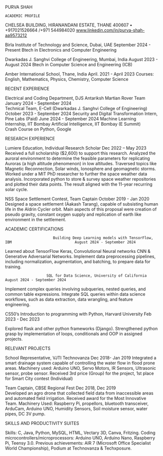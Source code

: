 PURVA SHAH

    ACADEMIC PROFILE
CHELSEA BUILDING, HIRANANDANI ESTATE, THANE
400607
• +917021526664 /+971 544984020  www.linkedin.com/in/purva-shah-aa9573212


   Birla Institute of Technology and Science, Dubai, UAE				                            September 2024 - Present
   Btech in Electronics and Computer Engineering

   Dwarkadas J. Sanghvi College of Engineering, Mumbai, India				            August 2023 - August 2024
   Btech in Computer Science and Engineering (ICB)

  Amber International School, Thane, India                                                                                             April. 2021 - April 2023
Courses: English, Mathematics, Physics, Chemistry, Computer Science

RECENT EXPERIENCE


Electrical and Coding Department, DJS Antariksh Martian Rover Team                                           January 2024 - September 2024          
Technical Team, E-Cell (Dwarkadas J. Sanghvi College of Engineering)                                          October 2023 - September 2024
Security and Digital Transformation Intern, Pine Labs (Paid)                                                                  June 2024 - September 2024
Machine Learning Internship, IIT Bombay
Artificial Intelligence, IIT Bombay (E Summit)     
Crash Course on Python, Google               

RESEARCH EXPERIENCE



Lumiere Education, Individual Research Scholar	                                                                                                Dec 2022 – May 2023
Received a full scholarship ($2,600) to support this research.
Analyzed the auroral environment to determine the feasible parameters for replicating Auroras (a high altitude phenomenon) in low altitudes. Traversed topics like Magnetic Reconnection, Solar winds, Ionosphere and geomagnetic storms.
Worked under a MIT PhD researcher to further the space weather data analysis. Incorporated python to store & survey space weather repositories and plotted their data points. The result aligned with the 11-year recurring solar cycle.

  NSS Space Settlement Contest, Team Captain	                                                                                        October 2019 - Jan 2020		
Designed a space settlement (Aakash Tarang),  capable of subsisting human life in the Aldrin Cycler orbit. 
Main aspects of this proposal were creation of pseudo gravity, constant oxygen supply and replication of earth like environment in the settlement. 

ACADEMIC CERTIFICATIONS










                          Building Deep Learning models with TensorFlow, IBM					         August 2024 - September 2024        
Learned about TensorFlow Keras, Convolutional Neural networks CNN & Generative Adversarial Networks.
Implement data preprocessing pipelines, including normalization, augmentation, and batching, to prepare data for training.

                       SQL for Data Science, University of California						         August 2024 - September 2024        
Implement complex queries involving subqueries, nested queries, and common table expressions.
Integrate SQL queries within data science workflows, such as data extraction, data wrangling, and feature engineering.
















CS50’s Introduction to programming with Python, Harvard University	                                                      Feb 2023 - Dec 2023



Explored flask and other python frameworks (Django).
Strengthened python grasp by implementation of loops, conditionals and OOP in assigned projects.

   RELEVANT PROJECTS





  School Representative, VJTI Technovanza 							           Dec 2018- Jan 2019
Integrated a smart drainage system capable of controlling the water flow in flood prone areas.
Machinery used: Arduino UNO, Servo Motors, IR Sensors, Ultrasonic sensor, probe sensor.
Received 3rd price (Group) for the project, 1st place for Smart City contest (Individual)

  Team Captain, CBSE Regional Fest   								           Dec 2018, Dec 2019                                                                                                          
Developed an agro drone that collected field data from inaccessible areas and automated field irrigation.
Received award for the Most Innovative Team.
Machinery Used: Raspberry Pi, propellors, bluetooth transceiver, ArduCam, Arduino UNO, Humidity Sensors, Soil moisture sensor, water pipes, DC 3V pump.

SKILLS AND PRODUCTIVITY SUITES

Skills: C, Java, Python, MySQL, HTML, Vectary 3D, Canva, Fritzing. 							      Coding microcontrollers/microprocessors: Arduino UNO, Arduino Nano, Raspberry Pi, Teensy 3.0.                                                                    Previous achievements: AIR 7 (Microsoft Office Specialist World Championship), Podium at Technovanza & Techxposure. 

